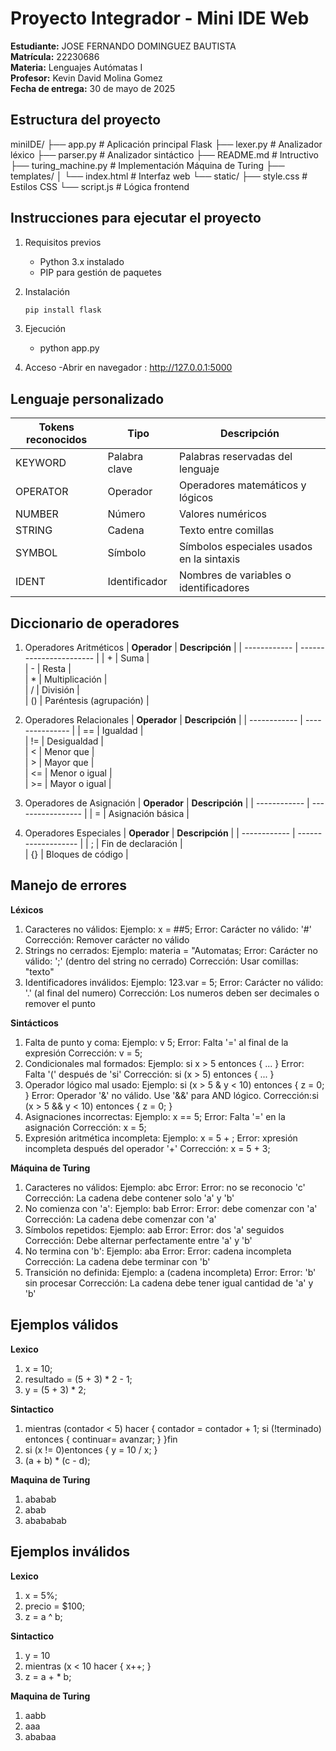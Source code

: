 # Proyecto Integrador - Mini IDE Web

**Estudiante:** JOSE FERNANDO DOMINGUEZ BAUTISTA  
**Matrícula:** 22230686  
**Materia:** Lenguajes Autómatas I  
**Profesor:** Kevin David Molina Gomez  
**Fecha de entrega:** 30 de mayo de 2025 


## Estructura del proyecto

miniIDE/
├── app.py               # Aplicación principal Flask
├── lexer.py             # Analizador léxico
├── parser.py            # Analizador sintáctico
├── README.md            # Intructivo
├── turing_machine.py    # Implementación Máquina de Turing
├── templates/
│   └── index.html       # Interfaz web
└── static/
    ├── style.css        # Estilos CSS
    └── script.js        # Lógica frontend

##  Instrucciones para ejecutar el proyecto

1. Requisitos previos
   - Python 3.x instalado
   - PIP para gestión de paquetes

2. Instalación
   ```bash
   pip install flask

3. Ejecución
   - python app.py

4. Acceso
   -Abrir en navegador : http://127.0.0.1:5000

 ##  Lenguaje personalizado

|  **Tokens reconocidos**   |    **Tipo**   |          **Descripción**                  |
| ------------------------- | ------------- | ----------------------------------------- |
|    KEYWORD                | Palabra clave | Palabras reservadas del lenguaje          |
|    OPERATOR               | Operador      | Operadores matemáticos y lógicos          |
|    NUMBER                 | Número        | Valores numéricos                         |
|    STRING                 | Cadena        | Texto entre comillas                      |
|    SYMBOL                 | Símbolo       | Símbolos especiales usados en la sintaxis |
|    IDENT                  | Identificador | Nombres de variables o identificadores    |

##  Diccionario de operadores

1. Operadores Aritméticos
| **Operador** | **Descripción**         | 
| ------------ | ----------------------- | 
|   +          | Suma                    |  
|   -          | Resta                   |  
|   *          | Multiplicación          |  
|   /          | División                |  
|   ()         | Paréntesis (agrupación) |        

2. Operadores Relacionales
| **Operador** | **Descripción** | 
| ------------ | --------------- | 
|   ==         | Igualdad        |  
|  !=          | Desigualdad     |  
|  <           | Menor que       |  
|  >           | Mayor que       |  
|  <=          | Menor o igual   |  
|  >=          | Mayor o igual   |  

3. Operadores de Asignación
| **Operador** | **Descripción**   | 
| ------------ | ----------------- | 
|  =           | Asignación básica | 

4. Operadores Especiales
| **Operador** | **Descripción**     |
| ------------ | ------------------- | 
|  ;           | Fin de declaración  |  
|  {}          | Bloques de código   |  


##  Manejo de errores

**Léxicos**

1. Caracteres no válidos:
Ejemplo: x = ##5;
Error: Carácter no válido: '#'
Corrección: Remover carácter no válido
2. Strings no cerrados:
Ejemplo: materia = "Automatas;
Error: Carácter no válido: ';' (dentro del string no cerrado)
Corrección: Usar comillas: "texto"
3. Identificadores inválidos:
Ejemplo: 123.var = 5;
Error: Carácter no válido: '.' (al final del numero)
Corrección: Los numeros deben ser decimales o remover el punto

**Sintácticos**

1. Falta de punto y coma: 
Ejemplo: v  5;
Error: Falta '=' al final de la expresión
Corrección: v = 5;
2. Condicionales mal formados:
Ejemplo: si x > 5 entonces { ... }
Error: Falta '(' después de 'si'
Corrección: si (x > 5) entonces { ... }
3. Operador lógico mal usado:
Ejemplo: si (x > 5 & y < 10) entonces {
    z = 0;
}
Error: Operador '&' no válido. Use '&&' para AND lógico.
Corrección:si (x > 5 && y < 10) entonces {
    z = 0;
}
4. Asignaciones incorrectas:
Ejemplo: x == 5;
Error: Falta '=' en la asignación
Corrección: x = 5;
5. Expresión aritmética incompleta:
Ejemplo: x = 5 + ;
Error: xpresión incompleta después del operador '+'
Corrección: x = 5 + 3;

**Máquina de Turing**
1. Caracteres no válidos:
Ejemplo: abc
Error: Error: no se reconocio 'c'
Corrección: La cadena debe contener solo 'a' y 'b'
2. No comienza con 'a':
Ejemplo: bab
Error: Error: debe comenzar con 'a'
Corrección: La cadena debe comenzar con 'a'
4. Símbolos repetidos:
Ejemplo: aab
Error: Error: dos 'a' seguidos
Corrección: Debe alternar perfectamente entre 'a' y 'b'
5. No termina con 'b':
Ejemplo: aba
Error: Error: cadena incompleta
Corrección: La cadena debe terminar con 'b'
6. Transición no definida:
Ejemplo: a (cadena incompleta)
Error: Error: 'b' sin procesar
Corrección: La cadena debe tener igual cantidad de 'a' y 'b'


## Ejemplos válidos

**Lexico** 
1. x = 10;
2. resultado = (5 + 3) * 2 - 1;
3. y = (5 + 3) * 2;

**Sintactico** 
1. mientras (contador < 5) hacer {
    contador = contador + 1;
    si (!terminado) entonces {
        continuar= avanzar;
        }
}fin
2. si (x != 0)entonces { y = 10 / x; }
3. (a + b) * (c - d);

**Maquina de Turing** 
1. ababab
2. abab
3. abababab

## Ejemplos inválidos

**Lexico** 
1. x = 5%;
2. precio = $100; 
3. z = a ^ b;

**Sintactico** 
1. y = 10  
2. mientras (x < 10 hacer { x++; } 
3. z = a + * b;

**Maquina de Turing** 
1. aabb  
2. aaa
3. ababaa